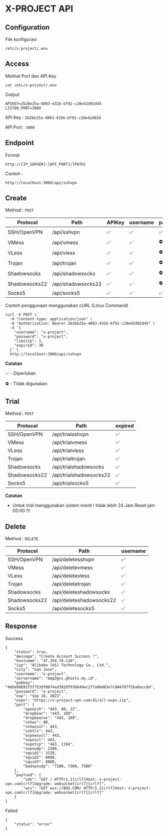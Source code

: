 # X-PROJECT API

## Configuration

File konfigurasi

    /etc/x-project/.env
    
## Access

Melihat Port dan API Key

    cat /etc/x-project/.env

Output

    APIKEY=2b28e25a-4003-4326-bf92-c20e42d02d45
    LISTEN_PORT=3000

API Key : `2b28e25a-4003-4326-bf92-c20e42d02d `

API Port : `3000`

## Endpoint

Format

    http://[IP_SERVER]:[API_PORT]/[PATH]

Contoh :

    http://localhost:3000/api/sshvpn

## Create

Method : `POST`

|Protocol|Path|APIKey|username|password|limitip|quota|expired|
|--|--|--|--|--|--|--|--|
|SSH/OpenVPN|/api/sshvpn|✅|✅|✅|✅|⛔️|✅|
|VMess|/api/vmess|✅|✅|⛔️|✅|✅|✅|
|VLess|/api/vless|✅|✅|⛔️|✅|✅|✅|
|Trojan|/api/trojan|✅|✅|⛔️|✅|✅|✅|
|Shadowsocks|/api/shadowsocks|✅|✅|⛔️|✅|✅|✅|
|Shadowsocks22|/api/shadowsocks22|✅|✅|⛔️|✅|✅|✅|
|Socks5|/api/socks5|✅|✅|✅|✅|✅|✅|


Contoh penggunaan menggunakan cURL (Linux Command)
```
curl -X POST \
  -H "Content-type: application/json" \
  -H "Authorization: Bearer 2b28e25a-4003-4326-bf92-c20e42d02d45" \
  -d '{
    "username": "x-project",
    "password": "x-project",
    "limitip": 1,
    "expired": 30
  }' \
  http://localhost:3000/api/sshvpn
```

**Catatan**

✅ - Diperlukan

⛔️ - Tidak digunakan


## Trial

Method : `POST`

|Protocol|Path|expired|
|--|--|--|
|SSH/OpenVPN|/api/trialsshvpn|✅|
|VMess|/api/trialvmess|✅|
|VLess|/api/trialvless|✅|
|Trojan|/api/trialtrojan|✅|
|Shadowsocks|/api/trialshadowsocks|✅|
|Shadowsocks22|/api/trialshadowsocks22|✅|
|Socks5|/api/trialsocks5|✅|

**Catatan**
- Untuk trial menggunakan sistem menit ! tidak lebih 24 Jam Reset jam 00:00 !!!  


## Delete

Method : `DELETE`

|Protocol|Path|username|
|--|--|--|
|SSH/OpenVPN|/api/deletesshvpn|✅|
|VMess|/api/deletevmess|✅|
|VLess|/api/deletevless|✅|
|Trojan|/api/deletetrojan|✅|
|Shadowsocks|/api/deleteshadowsocks|✅|
|Shadowsocks22|/api/deleteshadowsocks22|✅|
|Socks5|/api/deletesocks5|✅|


## Response

Success

```
{
    "status": true,
    "message": "Create Account Success !",
    "hostname": "47.254.76.110",
    "isp": "Alibaba (US) Technology Co., Ltd.",
    "city": "San Jose",
    "username": "x-project",
    "servername": "mqq3gvs.ghosts.my.id",
    "pubkey": "4dda98891f5f753df06f4ed3929f936649ec2f7a06d65e7c884787f5badacc6d",
    "password": "x-project",
    "exp": "Sep 18, 2023",
    "ovpn": "https://x-project-vpn.com:81/all-ovpn.zip",
    "port": {
        "openssh": "443, 80, 22",
        "dropbear": "443, 109",
        "dropbearws": "443, 109",
        "sshws": 80,
        "sshwsssl": 443,
        "sshtls": 443,
        "ovpnwsssl": 443,
        "ovpnssl": 443,
        "ovpntcp": "443, 1194",
        "ovpnudp": 2200,
        "squid1": 3128,
        "squid2": 8000,
        "squid3": 8080,
        "badvpnudp": "7100, 7300, 7300"
    },
    "payload": {
        "cdn": "GET / HTTP/1.1[crlf]Host: x-project-vpn.com[crlf]Upgrade: websocket[crlf][crlf]",
        "wss": "GET wss://BUG.COM/ HTTP/1.1[crlf]Host: x-project-vpn.com[crlf]Upgrade: websocket[crlf][crlf]"
    }
}
```

Failed
```
{
    "status": "error"
}
```
